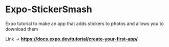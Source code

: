 # Expo-StickerSmash

Expo tutorial to make an app that adds stickers to photos and allows you to download them

Link -> **<u>https://docs.expo.dev/tutorial/create-your-first-app/</u>**
